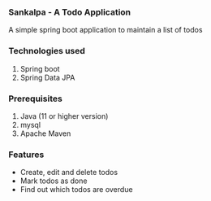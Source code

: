 ### Sankalpa - A Todo Application

A simple spring boot application to maintain a list of todos

### Technologies used
1. Spring boot
2. Spring Data JPA

### Prerequisites
1. Java (11 or higher version)
2. mysql
3. Apache Maven

### Features
* Create, edit and delete todos
* Mark todos as done
* Find out which todos are overdue
